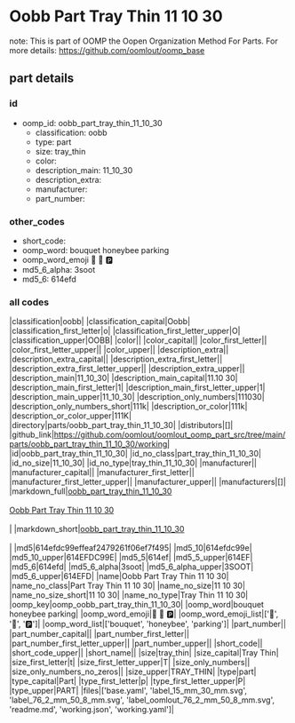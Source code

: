 # Oobb Part Tray Thin 11 10 30  

note: This is part of OOMP the Oopen Organization Method For Parts. For more details: https://github.com/oomlout/oomp_base

##  part details





### id
* oomp_id: oobb_part_tray_thin_11_10_30
  * classification: oobb
  * type: part
  * size: tray_thin
  * color: 
  * description_main: 11_10_30
  * description_extra: 
  * manufacturer: 
  * part_number: 

### other_codes
* short_code: 
* oomp_word: bouquet honeybee parking
* oomp_word_emoji :bouquet: :honeybee: :parking:
* md5_6_alpha: 3soot
* md5_6: 614efd

### all codes 
|classification|oobb|
|classification_capital|Oobb|
|classification_first_letter|o|
|classification_first_letter_upper|O|
|classification_upper|OOBB|
|color||
|color_capital||
|color_first_letter||
|color_first_letter_upper||
|color_upper||
|description_extra||
|description_extra_capital||
|description_extra_first_letter||
|description_extra_first_letter_upper||
|description_extra_upper||
|description_main|11_10_30|
|description_main_capital|11.10 30|
|description_main_first_letter|1|
|description_main_first_letter_upper|1|
|description_main_upper|11_10_30|
|description_only_numbers|111030|
|description_only_numbers_short|111k|
|description_or_color|111k|
|description_or_color_upper|111K|
|directory|parts/oobb_part_tray_thin_11_10_30|
|distributors|[]|
|github_link|https://github.com/oomlout/oomlout_oomp_part_src/tree/main/parts/oobb_part_tray_thin_11_10_30/working|
|id|oobb_part_tray_thin_11_10_30|
|id_no_class|part_tray_thin_11_10_30|
|id_no_size|11_10_30|
|id_no_type|tray_thin_11_10_30|
|manufacturer||
|manufacturer_capital||
|manufacturer_first_letter||
|manufacturer_first_letter_upper||
|manufacturer_upper||
|manufacturers|[]|
|markdown_full|[oobb_part_tray_thin_11_10_30](https://github.com/oomlout/oomlout_oomp_part_src/tree/main/parts/oobb_part_tray_thin_11_10_30/working)<br>[](https://github.com/oomlout/oomlout_oomp_part_src/tree/main/parts/oobb_part_tray_thin_11_10_30/working)<br>[Oobb Part Tray Thin 11 10 30](https://github.com/oomlout/oomlout_oomp_part_src/tree/main/parts/oobb_part_tray_thin_11_10_30/working)<br><br>|
|markdown_short|[oobb_part_tray_thin_11_10_30](https://github.com/oomlout/oomlout_oomp_part_src/tree/main/parts/oobb_part_tray_thin_11_10_30/working)<br><br>|
|md5|614efdc99effeaf2479261f06ef7f495|
|md5_10|614efdc99e|
|md5_10_upper|614EFDC99E|
|md5_5|614ef|
|md5_5_upper|614EF|
|md5_6|614efd|
|md5_6_alpha|3soot|
|md5_6_alpha_upper|3SOOT|
|md5_6_upper|614EFD|
|name|Oobb Part Tray Thin 11 10 30|
|name_no_class|Part Tray Thin 11 10 30|
|name_no_size|11 10 30|
|name_no_size_short|11 10 30|
|name_no_type|Tray Thin 11 10 30|
|oomp_key|oomp_oobb_part_tray_thin_11_10_30|
|oomp_word|bouquet honeybee parking|
|oomp_word_emoji|:bouquet: :honeybee: :parking:|
|oomp_word_emoji_list|[':bouquet:', ':honeybee:', ':parking:']|
|oomp_word_list|['bouquet', 'honeybee', 'parking']|
|part_number||
|part_number_capital||
|part_number_first_letter||
|part_number_first_letter_upper||
|part_number_upper||
|short_code||
|short_code_upper||
|short_name||
|size|tray_thin|
|size_capital|Tray Thin|
|size_first_letter|t|
|size_first_letter_upper|T|
|size_only_numbers||
|size_only_numbers_no_zeros||
|size_upper|TRAY_THIN|
|type|part|
|type_capital|Part|
|type_first_letter|p|
|type_first_letter_upper|P|
|type_upper|PART|
|files|['base.yaml', 'label_15_mm_30_mm.svg', 'label_76_2_mm_50_8_mm.svg', 'label_oomlout_76_2_mm_50_8_mm.svg', 'readme.md', 'working.json', 'working.yaml']|
